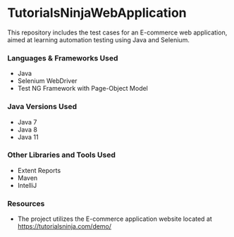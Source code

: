 <h1>TutorialsNinjaWebApplication</h1>

This repository includes the test cases for an E-commerce web application, aimed at learning automation testing using Java and Selenium.

<h3>Languages & Frameworks Used</h3>

- Java
- Selenium WebDriver
- Test NG Framework with Page-Object Model

<h3>Java Versions Used</h3>

- Java 7
- Java 8
- Java 11

<h3>Other Libraries and Tools Used</h3>

- Extent Reports
- Maven
- IntelliJ

<h3>Resources</h3>

- The project utilizes the E-commerce application website located at https://tutorialsninja.com/demo/
